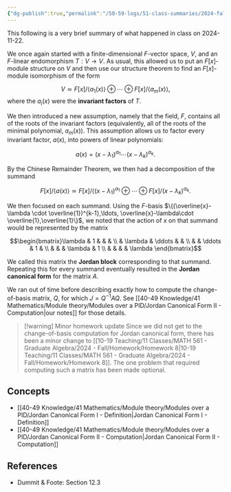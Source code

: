 ```yaml
---
{"dg-publish":true,"permalink":"/50-59-logs/51-class-summaries/2024-fall/math-561/2024-11/2024-11-22/","updated":"2024-11-22T08:44:47-08:00"}
---
```


This following is a very brief summary of what happened in class on 2024-11-22.

We once again started with a finite-dimensional $F$-vector space, $V$, and an $F$-linear endomorphism $T:V\to V$. As usual, this allowed us to put an $F[x]$-module structure on $V$ and then use our structure theorem to find an $F[x]$-module isomorphism of the form

$$V\simeq F[x]/\langle a_1(x)\rangle \oplus \cdots \oplus F[x]/\langle a_m(x)\rangle,$$
where the $a_i(x)$ were the **invariant factors** of $T$.

We then introduced a new assumption, namely that the field, $F$, contains all of the roots of the invariant factors (equivalently, all of the roots of the minimal polynomial, $a_m(x)$). This assumption allows us to factor every invariant factor, $a(x)$, into powers of linear polynomials:

$$a(x)=(x-\lambda_1)^{\alpha_1}\cdots (x-\lambda_k)^{\alpha_k}.$$

By the Chinese Remainder Theorem, we then had a decomposition of the summand

$$F[x]/\langle a(x)\rangle \simeq F[x]/\langle (x-\lambda_1)^{\alpha_1}\oplus \cdots \oplus F[x]/(x-\lambda_k)^{\alpha_k}.$$

We then focused on each summand. Using the $F$-basis $\{(\overline{x}-\lambda \cdot \overline{1})^{k-1},\ldots, \overline{x}-\lambda\cdot \overline{1},\overline{1}\}$, we noted that the action of $x$ on that summand would be represented by the matrix

$$\begin{bmatrix}\lambda & 1 & & & \\ & \lambda & \ddots & & \\ & & \ddots & 1 & \\ & & & \lambda & 1 \\ & & & & \lambda \end{bmatrix}$$

We called this matrix the **Jordan block** corresponding to that summand. Repeating this for every summand eventually resulted in the **Jordan canonical form** for the matrix $A$.

We ran out of time before describing exactly how to compute the change-of-basis matrix, $Q$, for which $J=Q^{-1}AQ$. See [[40-49 Knowledge/41 Mathematics/Module theory/Modules over a PID/Jordan Canonical Form II - Computation\|our notes]] for those details.

> [!warning] Minor homework update
> Since we did not get to the change-of-basis computation for Jordan canonical form, there has been a minor change to [[10-19 Teaching/11 Classes/MATH 561 - Graduate Algebra/2024 - Fall/Homework/Homework 8\|10-19 Teaching/11 Classes/MATH 561 - Graduate Algebra/2024 - Fall/Homework/Homework 8]]. The one problem that required computing such a matrix has been made optional.

## Concepts

- [[40-49 Knowledge/41 Mathematics/Module theory/Modules over a PID/Jordan Canonical Form I - Definition\|Jordan Canonical Form I - Definition]]
- [[40-49 Knowledge/41 Mathematics/Module theory/Modules over a PID/Jordan Canonical Form II - Computation\|Jordan Canonical Form II - Computation]]

## References

- Dummit & Foote: Section 12.3